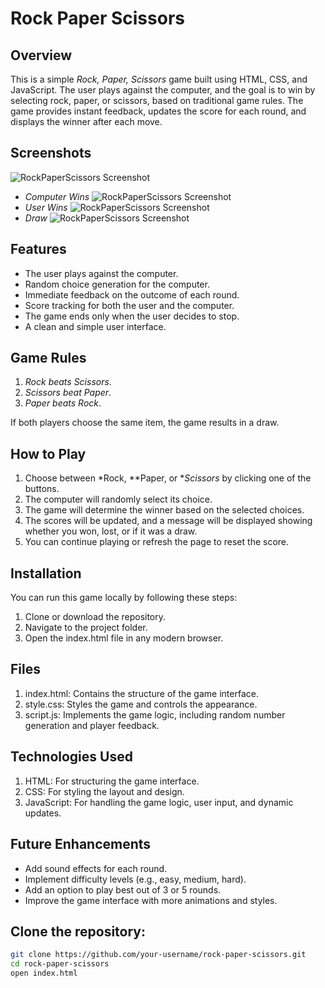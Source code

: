 # Rock Paper Scissors
## Overview
This is a simple *Rock, Paper, Scissors* game built using HTML, CSS, and JavaScript. The user plays against the computer, and the goal is to win by selecting rock, paper, or scissors, based on traditional game rules. The game provides instant feedback, updates the score for each round, and displays the winner after each move.

## Screenshots
![RockPaperScissors Screenshot](Screenshot%2024-09-17%044234.png)
- *Computer Wins*
![RockPaperScissors Screenshot](Screenshot%2024-09-17%044254.png)
- *User Wins*
![RockPaperScissors Screenshot](Screenshot%2024-09-17%044310.png)
- *Draw*
![RockPaperScissors Screenshot](Screenshot%2024-09-17%044325.png)

## Features
- The user plays against the computer.
- Random choice generation for the computer.
- Immediate feedback on the outcome of each round.
- Score tracking for both the user and the computer.
- The game ends only when the user decides to stop.
- A clean and simple user interface.

## Game Rules
1. *Rock beats Scissors*.
2. *Scissors beat Paper*.
3. *Paper beats Rock*.

If both players choose the same item, the game results in a draw.

## How to Play
1. Choose between *Rock, **Paper, or **Scissors* by clicking one of the buttons.
2. The computer will randomly select its choice.
3. The game will determine the winner based on the selected choices.
4. The scores will be updated, and a message will be displayed showing whether you won, lost, or if it was a draw.
5. You can continue playing or refresh the page to reset the score.

## Installation
You can run this game locally by following these steps:

1. Clone or download the repository.
2. Navigate to the project folder.
3. Open the index.html file in any modern browser.

## Files

1. index.html: Contains the structure of the game interface.
2. style.css: Styles the game and controls the appearance.
3. script.js: Implements the game logic, including random number generation and player feedback.

## Technologies Used
1. HTML: For structuring the game interface.
2. CSS: For styling the layout and design.
3. JavaScript: For handling the game logic, user input, and dynamic updates.

## Future Enhancements
- Add sound effects for each round.
- Implement difficulty levels (e.g., easy, medium, hard).
- Add an option to play best out of 3 or 5 rounds.
- Improve the game interface with more animations and styles.

## Clone the repository:
```bash
git clone https://github.com/your-username/rock-paper-scissors.git
cd rock-paper-scissors
open index.html
